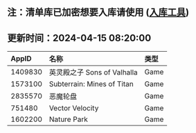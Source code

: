 ## 注：清单库已加密想要入库请使用 ([入库工具](https://github.com/BlankTMing/ManifestAutoUpdate/releases))

## 更新时间：2024-04-15 08:20:00
| AppID | 名称 | 类型  |
| :-------------------- | :----------------------------- | :----------- |
| 1409830 | 英灵殿之子 Sons of Valhalla| Game |
| 1573100 | Subterrain: Mines of Titan| Game |
| 2835570 | 恶魔轮盘| Game |
| 751480 | Vector Velocity| Game |
| 1602200 | Nature Park| Game |
